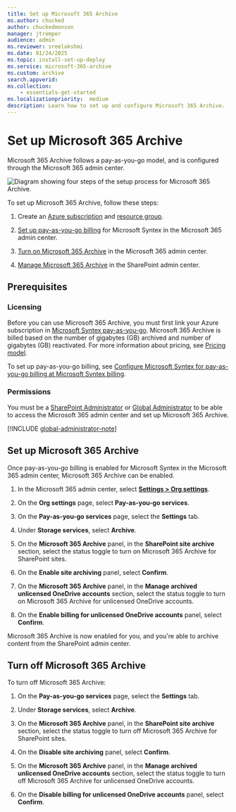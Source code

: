 ```yaml
---
title: Set up Microsoft 365 Archive
ms.author: chucked
author: chuckedmonson
manager: jtremper
audience: admin
ms.reviewer: sreelakshmi
ms.date: 01/24/2025
ms.topic: install-set-up-deploy
ms.service: microsoft-365-archive
ms.custom: archive
search.appverid:
ms.collection:
    - essentials-get-started
ms.localizationpriority:  medium
description: Learn how to set up and configure Microsoft 365 Archive.
---
```


# Set up Microsoft 365 Archive

Microsoft 365 Archive follows a pay-as-you-go model, and is configured through the Microsoft 365 admin center.

![Diagram showing four steps of the setup process for Microsoft 365 Archive.](../media/m365-archive/archive-setup-diagram.png)

To set up Microsoft 365 Archive, follow these steps:

1. Create an [Azure subscription](/azure/cloud-adoption-framework/ready/azure-best-practices/initial-subscriptions) and [resource group](/azure/azure-resource-manager/management/manage-resource-groups-portal).

2. [Set up pay-as-you-go billing](/microsoft-365/syntex/syntex-azure-billing) for Microsoft Syntex in the Microsoft 365 admin center.

3. [Turn on Microsoft 365 Archive](#set-up-microsoft-365-archive) in the Microsoft 365 admin center.

4. [Manage Microsoft 365 Archive](archive-manage.md) in the SharePoint admin center.
<!---
The following video demonstrates the steps to help you set up pay-as-you-go billing.

</br>

> [!VIDEO https://learn-video.azurefd.net/vod/player?id=fea6b1e5-b757-4f33-8cdf-4fcc714c72e0]

</br>
--->
## Prerequisites

### Licensing

Before you can use Microsoft 365 Archive, you must first link your Azure subscription in [Microsoft Syntex pay-as-you-go](/microsoft-365/syntex/syntex-azure-billing). Microsoft 365 Archive is billed based on the number of gigabytes (GB) archived and number of gigabytes (GB) reactivated. For more information about pricing, see [Pricing model](archive-pricing.md).

To set up pay-as-you-go billing, see [Configure Microsoft Syntex for pay-as-you-go billing at Microsoft Syntex billing](/microsoft-365/syntex/syntex-azure-billing).

### Permissions

You must be a [SharePoint Administrator](/entra/identity/role-based-access-control/permissions-reference#sharepoint-administrator) or [Global Administrator](/entra/identity/role-based-access-control/permissions-reference#global-administrator) to be able to access the Microsoft 365 admin center and set up Microsoft 365 Archive.

[!INCLUDE [global-administrator-note](../includes/global-administrator-note.md)]

## Set up Microsoft 365 Archive

Once pay-as-you-go billing is enabled for Microsoft Syntex in the Microsoft 365 admin center, Microsoft 365 Archive can be enabled.

1. In the Microsoft 365 admin center, select <a href="https://go.microsoft.com/fwlink/p/?linkid=2171997" target="_blank">**Settings > Org settings**</a>.

2. On the **Org settings** page, select **Pay-as-you-go services**.

3. On the **Pay-as-you-go services** page, select the **Settings** tab.

4. Under **Storage services**, select **Archive**.

5. On the **Microsoft 365 Archive** panel, in the **SharePoint site archive** section, select the status toggle to turn on Microsoft 365 Archive for SharePoint sites.

6. On the **Enable site archiving** panel, select **Confirm**.

7. On the **Microsoft 365 Archive** panel, in the **Manage archived unlicensed OneDrive accounts** section, select the status toggle to turn on Microsoft 365 Archive for unlicensed OneDrive accounts.

8. On the **Enable billing for unlicensed OneDrive accounts** panel, select **Confirm**.

Microsoft 365 Archive is now enabled for you, and you're able to archive content from the SharePoint admin center.

<!---
7. On the **Manage SharePoint site archive** panel, select the checkbox to manage site archiving on SharePoint and select **Save**. 

8. On the **Turn on SharePoint site archive** panel, select **Turn on**. 

    :::image type="content" source="../media/archive/syntex2.png" alt-text="Screenshot of Microsoft 365 Archive enabled." lightbox="../media/archive/syntex2.png":::
--->

## Turn off Microsoft 365 Archive

To turn off Microsoft 365 Archive:

1. On the **Pay-as-you-go services** page, select the **Settings** tab.

2. Under **Storage services**, select **Archive**.

3. On the **Microsoft 365 Archive** panel, in the **SharePoint site archive** section, select the status toggle to turn off Microsoft 365 Archive for SharePoint sites.

4. On the **Disable site archiving** panel, select **Confirm**.

5. On the **Microsoft 365 Archive** panel, in the **Manage archived unlicensed OneDrive accounts** section, select the status toggle to turn off Microsoft 365 Archive for unlicensed OneDrive accounts.

6. On the **Disable billing for unlicensed OneDrive accounts** panel, select **Confirm**.

